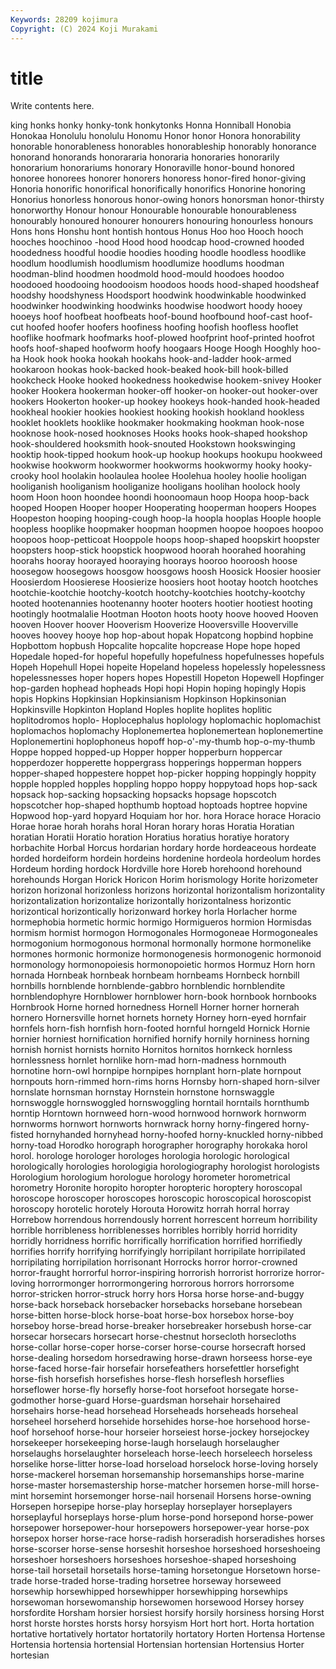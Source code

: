 ```yaml
---
Keywords: 28209 kojimura
Copyright: (C) 2024 Koji Murakami
---
```


# title

Write contents here.



king honks honky honky-tonk honkytonks Honna
Honniball Honobia Honokaa Honolulu honolulu Honomu Honor honor Honora honorability
honorable honorableness honorables honorableship honorably honorance honorand honorands honorararia honoraria
honoraries honorarily honorarium honorariums honorary Honoraville honor-bound honored honoree honorees
honorer honorers honoress honor-fired honor-giving Honoria honorific honorifical honorifically honorifics
Honorine honoring Honorius honorless honorous honor-owing honors honorsman honor-thirsty honorworthy
Honour honour Honourable honourable honourableness honourably honoured honourer honourers honouring
honourless honours Hons hons Honshu hont hontish hontous Honus Hoo
hoo Hooch hooch hooches hoochinoo -hood Hood hood hoodcap hood-crowned
hooded hoodedness hoodful hoodie hoodies hooding hoodle hoodless hoodlike hoodlum
hoodlumish hoodlumism hoodlumize hoodlums hoodman hoodman-blind hoodmen hoodmold hood-mould hoodoes
hoodoo hoodooed hoodooing hoodooism hoodoos hoods hood-shaped hoodsheaf hoodshy hoodshyness
Hoodsport hoodwink hoodwinkable hoodwinked hoodwinker hoodwinking hoodwinks hoodwise hoodwort hoody
hooey hooeys hoof hoofbeat hoofbeats hoof-bound hoofbound hoof-cast hoof-cut hoofed
hoofer hoofers hoofiness hoofing hoofish hoofless hooflet hooflike hoofmark hoofmarks
hoof-plowed hoofprint hoof-printed hoofrot hoofs hoof-shaped hoofworm hoofy hoogaars Hooge
Hoogh Hooghly hoo-ha Hook hook hooka hookah hookahs hook-and-ladder hook-armed
hookaroon hookas hook-backed hook-beaked hook-bill hook-billed hookcheck Hooke hooked hookedness
hookedwise hookem-snivey Hooker hooker Hookera hookerman hooker-off hooker-on hooker-out hooker-over
hookers Hookerton hooker-up hookey hookeys hook-handed hook-headed hookheal hookier hookies
hookiest hooking hookish hookland hookless hooklet hooklets hooklike hookmaker hookmaking
hookman hook-nose hooknose hook-nosed hooknoses Hooks hooks hook-shaped hookshop hook-shouldered
hooksmith hook-snouted Hookstown hookswinging hooktip hook-tipped hookum hook-up hookup hookups
hookupu hookweed hookwise hookworm hookwormer hookworms hookwormy hooky hooky-crooky hool
hoolakin hoolaulea hoolee Hoolehua hooley hoolie hooligan hooliganish hooliganism hooliganize
hooligans hoolihan hoolock hooly hoom Hoon hoon hoondee hoondi hoonoomaun
hoop Hoopa hoop-back hooped Hoopen Hooper hooper Hooperating hooperman hoopers
Hoopes Hoopeston hooping hooping-cough hoop-la hoopla hooplas Hoople hoople hoopless
hooplike hoopmaker hoopman hoopmen hoopoe hoopoes hoopoo hoopoos hoop-petticoat Hooppole
hoops hoop-shaped hoopskirt hoopster hoopsters hoop-stick hoopstick hoopwood hoorah hoorahed
hoorahing hoorahs hooray hoorayed hooraying hoorays hooroo hooroosh hoose hoosegow
hoosegows hoosgow hoosgows hoosh Hoosick Hoosier hoosier Hoosierdom Hoosierese Hoosierize
hoosiers hoot hootay hootch hootches hootchie-kootchie hootchy-kootch hootchy-kootchies hootchy-kootchy hooted
hootenannies hootenanny hooter hooters hootier hootiest hooting hootingly hootmalalie Hootman
Hooton hoots hooty hoove hooved Hooven hooven Hoover hoover Hooverism
Hooverize Hooversville Hooverville hooves hoovey hooye hop hop-about hopak Hopatcong
hopbind hopbine Hopbottom hopbush Hopcalite hopcalite hopcrease Hope hope hoped
Hopedale hoped-for hopeful hopefully hopefulness hopefulnesses hopefuls Hopeh Hopehull Hopei
hopeite Hopeland hopeless hopelessly hopelessness hopelessnesses hoper hopers hopes Hopestill
Hopeton Hopewell Hopfinger hop-garden hophead hopheads Hopi hopi Hopin hoping
hopingly Hopis hopis Hopkins Hopkinsian Hopkinsianism Hopkinson Hopkinsonian Hopkinsville Hopkinton
Hopland Hoples hoplite hoplites hoplitic hoplitodromos hoplo- Hoplocephalus hoplology hoplomachic
hoplomachist hoplomachos hoplomachy Hoplonemertea hoplonemertean hoplonemertine Hoplonemertini hoplophoneus hopoff hop-o'-my-thumb
hop-o-my-thumb Hoppe hopped hopped-up Hopper hopper hopperburn hoppercar hopperdozer hopperette
hoppergrass hopperings hopperman hoppers hopper-shaped hoppestere hoppet hop-picker hopping hoppingly
hoppity hopple hoppled hopples hoppling hoppo hoppy hoppytoad hops hop-sack
hopsack hop-sacking hopsacking hopsacks hopsage hopscotch hopscotcher hop-shaped hopthumb hoptoad
hoptoads hoptree hopvine Hopwood hop-yard hopyard Hoquiam hor hor. hora
Horace horace Horacio Horae horae horah horahs horal Horan horary
horas Horatia Horatian horatian Horatii Horatio horation Horatius horatius horatiye
horatory horbachite Horbal Horcus hordarian hordary horde hordeaceous hordeate horded
hordeiform hordein hordeins hordenine hordeola hordeolum hordes Hordeum hording hordock
Hordville hore Horeb horehoond horehound horehounds Horgan Horick Horicon Horim
horismology Horite horizometer horizon horizonal horizonless horizons horizontal horizontalism horizontality
horizontalization horizontalize horizontally horizontalness horizontic horizontical horizontically horizonward horkey horla
Horlacher horme hormephobia hormetic hormic hormigo Hormigueros hormion Hormisdas hormism
hormist hormogon Hormogonales Hormogoneae Hormogoneales hormogonium hormogonous hormonal hormonally hormone
hormonelike hormones hormonic hormonize hormonogenesis hormonogenic hormonoid hormonology hormonopoiesis hormonopoietic
hormos Hormuz Horn horn hornada Hornbeak hornbeak hornbeam hornbeams Hornbeck
hornbill hornbills hornblende hornblende-gabbro hornblendic hornblendite hornblendophyre Hornblower hornblower horn-book
hornbook hornbooks Hornbrook Horne horned hornedness Hornell Horner horner hornerah
hornero Hornersville hornet hornets hornety Horney horn-eyed hornfair hornfels horn-fish
hornfish horn-footed hornful horngeld Hornick Hornie hornier horniest hornification hornified
hornify hornily horniness horning hornish hornist hornists hornito Hornitos hornitos
hornkeck hornless hornlessness hornlet hornlike horn-mad horn-madness hornmouth hornotine horn-owl
hornpipe hornpipes hornplant horn-plate hornpout hornpouts horn-rimmed horn-rims horns Hornsby
horn-shaped horn-silver hornslate hornsman hornstay Hornstein hornstone hornswaggle hornswoggle hornswoggled
hornswoggling horntail horntails hornthumb horntip Horntown hornweed horn-wood hornwood hornwork
hornworm hornworms hornwort hornworts hornwrack horny horny-fingered horny-fisted hornyhanded hornyhead
horny-hoofed horny-knuckled horny-nibbed horny-toad Horodko horograph horographer horography horokaka horol
horol. horologe horologer horologes horologia horologic horological horologically horologies horologigia
horologiography horologist horologists Horologium horologium horologue horology horometer horometrical horometry
Horonite horopito horopter horopteric horoptery horoscopal horoscope horoscoper horoscopes horoscopic
horoscopical horoscopist horoscopy horotelic horotely Horouta Horowitz horrah horral horray
Horrebow horrendous horrendously horrent horrescent horreum horribility horrible horribleness horriblenesses
horribles horribly horrid horridity horridly horridness horrific horrifically horrification horrified
horrifiedly horrifies horrify horrifying horrifyingly horripilant horripilate horripilated horripilating horripilation
horrisonant Horrocks horror horror-crowned horror-fraught horrorful horror-inspiring horrorish horrorist horrorize
horror-loving horrormonger horrormongering horrorous horrors horrorsome horror-stricken horror-struck horry hors
Horsa horse horse-and-buggy horse-back horseback horsebacker horsebacks horsebane horsebean horse-bitten
horse-block horse-boat horse-box horsebox horse-boy horseboy horse-bread horse-breaker horsebreaker horsebush
horse-car horsecar horsecars horsecart horse-chestnut horsecloth horsecloths horse-collar horse-coper horse-corser
horse-course horsecraft horsed horse-dealing horsedom horsedrawing horse-drawn horseess horse-eye horse-faced
horse-fair horsefair horsefeathers horsefettler horsefight horse-fish horsefish horsefishes horse-flesh horseflesh
horseflies horseflower horse-fly horsefly horse-foot horsefoot horsegate horse-godmother horse-guard Horse-guardsman
horsehair horsehaired horsehairs horse-head horsehead Horseheads horseheads horseheal horseheel horseherd
horsehide horsehides horse-hoe horsehood horse-hoof horsehoof horse-hour horseier horseiest horse-jockey
horsejockey horsekeeper horsekeeping horse-laugh horselaugh horselaugher horselaughs horselaughter horseleach horse-leech
horseleech horseless horselike horse-litter horse-load horseload horselock horse-loving horsely horse-mackerel
horseman horsemanship horsemanships horse-marine horse-master horsemastership horse-matcher horsemen horse-mill horse-mint
horsemint horsemonger horse-nail horsenail Horsens horse-owning Horsepen horsepipe horse-play horseplay
horseplayer horseplayers horseplayful horseplays horse-plum horse-pond horsepond horse-power horsepower horsepower-hour
horsepowers horsepower-year horse-pox horsepox horser horse-race horse-radish horseradish horseradishes horses
horse-scorser horse-sense horseshit horseshoe horseshoed horseshoeing horseshoer horseshoers horseshoes horseshoe-shaped
horseshoing horse-tail horsetail horsetails horse-taming horsetongue Horsetown horse-trade horse-traded horse-trading
horsetree horseway horseweed horsewhip horsewhipped horsewhipper horsewhipping horsewhips horsewoman horsewomanship
horsewomen horsewood Horsey horsey horsfordite Horsham horsier horsiest horsify horsily
horsiness horsing Horst horst horste horstes horsts horsy horsyism Hort
hort hort. Horta hortation hortative hortatively hortator hortatorily hortatory Horten
Hortensa Hortense Hortensia hortensia hortensial Hortensian hortensian Hortensius Horter hortesian
